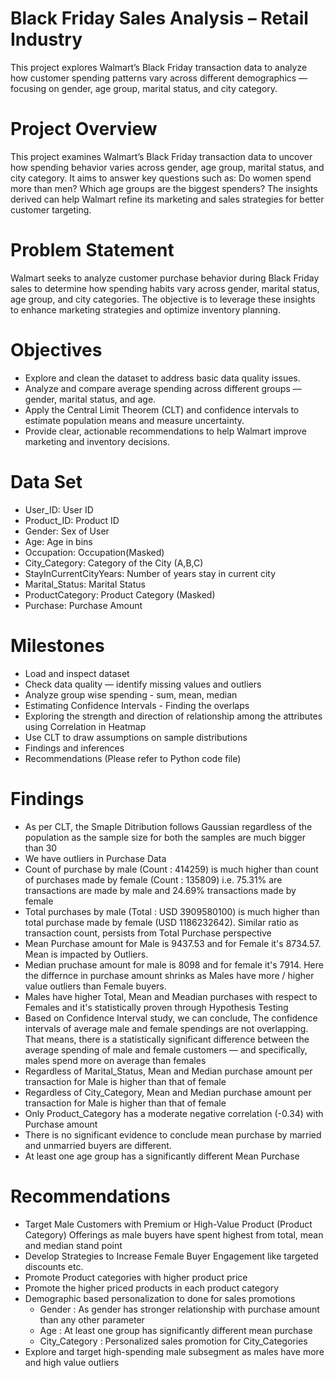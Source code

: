 # Black Friday Sales Analysis – Retail Industry
This project explores Walmart’s Black Friday transaction data to analyze how customer spending patterns vary across different demographics — focusing on gender, age group, marital status, and city category.

# Project Overview
This project examines Walmart’s Black Friday transaction data to uncover how spending behavior varies across gender, age group, marital status, and city category. It aims to answer key questions such as: Do women spend more than men? Which age groups are the biggest spenders? The insights derived can help Walmart refine its marketing and sales strategies for better customer targeting.

# Problem Statement
Walmart seeks to analyze customer purchase behavior during Black Friday sales to determine how spending habits vary across gender, marital status, age group, and city categories. The objective is to leverage these insights to enhance marketing strategies and optimize inventory planning.

# Objectives
 - Explore and clean the dataset to address basic data quality issues.
 - Analyze and compare average spending across different groups — gender, marital status, and age.
 - Apply the Central Limit Theorem (CLT) and confidence intervals to estimate population means and measure uncertainty.
 - Provide clear, actionable recommendations to help Walmart improve marketing and inventory decisions.

# Data Set
 - User_ID:	User ID
 - Product_ID:	Product ID
 - Gender:	Sex of User
 - Age:	Age in bins
 - Occupation:	Occupation(Masked)
 - City_Category:	Category of the City (A,B,C)
 - StayInCurrentCityYears:	Number of years stay in current city
 - Marital_Status:	Marital Status
 - ProductCategory:	Product Category (Masked)
 - Purchase:	Purchase Amount

# Milestones
 - Load and inspect dataset
 - Check data quality — identify missing values and outliers
 - Analyze group wise spending - sum, mean, median
 - Estimating Confidence Intervals - Finding the overlaps
 - Exploring the strength and direction of relationship among the attributes using Correlation in Heatmap
 - Use CLT to draw assumptions on sample distributions
 - Findings and inferences
 - Recommendations
(Please refer to Python code file)

# Findings
  - As per CLT, the Smaple Ditribution follows Gaussian regardless of the population as the sample size for both the samples are much bigger than 30
  - We have outliers in Purchase Data
  - Count of purchase by male (Count : 414259) is much higher than count of purchases made by female (Count : 135809) i.e. 75.31% are transactions are made by male and 24.69% transactions made by female
  - Total purchases by male (Total : USD 3909580100) is much higher than total purchase made by female (USD 1186232642). Similar ratio as transaction count, persists from Total Purchase perspective
  - Mean Purchase amount for Male is 9437.53 and for Female it's 8734.57. Mean is impacted by Outliers.
  - Median pruchase amount for male is 8098 and for female it's 7914. Here the differnce in purchase amount shrinks as Males have more / higher value outliers than Female buyers.
  - Males have higher Total, Mean and Meadian purchases with respect to Females and it's statistically proven through Hypothesis Testing
  - Based on Confidence Interval study, we can conclude, The confidence intervals of average male and female spendings are not overlapping. That means, there is a statistically significant difference between the average spending of male and female customers — and specifically, males spend more on average than females
  - Regardless of Marital_Status, Mean and Median purchase amount per transaction for Male is higher than that of female
  - Regardless of City_Category, Mean and Median purchase amount per transaction for Male is higher than that of female
  - Only Product_Category has a moderate negative correlation (-0.34) with Purchase amount
  - There is no significant evidence to conclude mean purchase by married and unmarried buyers are different.
  - At least one age group has a significantly different Mean Purchase

# Recommendations
 - Target Male Customers with Premium or High-Value Product (Product Category) Offerings as male buyers have spent highest from total, mean and median stand point
 - Develop Strategies to Increase Female Buyer Engagement like targeted discounts etc.
 - Promote Product categories with higher product price
 - Promote the higher priced products in each product category
 - Demographic based personalization to done for sales promotions
    - Gender : As gender has stronger relationship with purchase amount than any other parameter
    - Age : At least one group has significantly different mean purchase
    - City_Category : Personalized sales promotion for City_Categories
 - Explore and target high-spending male subsegment as males have more and high value outliers
